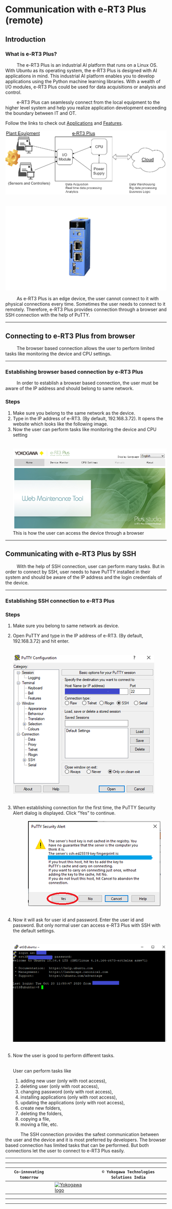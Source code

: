 # Communication with e-RT3 Plus (remote)

## Introduction

### What is e-RT3 Plus?

<p>&nbsp;&nbsp;&nbsp;&nbsp;&nbsp;&nbsp;&nbsp;&nbsp;&nbsp;The e-RT3 Plus is an industrial AI platform that runs on a Linux OS. With Ubuntu as its operating system, the e-RT3 Plus is designed with AI applications in mind. This industrial AI platform enables you to develop applications using the Python machine learning libraries. With a wealth of I/O modules, e-RT3 Plus could be used for data acquisitions or analysis and control.

<p>&nbsp;&nbsp;&nbsp;&nbsp;&nbsp;&nbsp;&nbsp;&nbsp;&nbsp;e-RT3 Plus can seamlessly connect from the local equipment to the higher level system and help you realize application development exceeding the boundary between IT and OT.

Follow the links to check out [Applications](https://www.yokogawa.com/solutions/products-platforms/data-acquisition/ai-product-solutions/) and [Features](https://www.yokogawa.com/solutions/products-platforms/control-system/ert3-embedded-controller/ert3-ai-platform/).

![Overview](assets/intro_v2.png)

&nbsp;&nbsp;&nbsp;&nbsp;&nbsp;&nbsp;&nbsp;&nbsp;&nbsp;&nbsp;&nbsp;&nbsp;![alt text](assets/ert3.PNG)
<p>&nbsp;&nbsp;&nbsp;&nbsp;&nbsp;&nbsp;&nbsp;&nbsp;&nbsp;As e-RT3 Plus is an edge device, the user cannot connect to it with physical connections every time. Sometimes the user needs to connect to it remotely. Therefore, e-RT3 Plus provides connection through a browser and SSH connection with the help of PuTTY. </p>

---

## Connecting to e-RT3 Plus from browser
<p>&nbsp;&nbsp;&nbsp;&nbsp;&nbsp;&nbsp;&nbsp;&nbsp;&nbsp;The browser based connection allows the user to perform limited tasks like monitoring the device and CPU settings.</p>

---

### Establishing browser based connection by e-RT3 Plus

<p>&nbsp;&nbsp;&nbsp;&nbsp;&nbsp;&nbsp;&nbsp;&nbsp;&nbsp;In order to establish a browser based connection, the user must be aware of the IP address and should belong to same network. </p>

### Steps
1. Make sure you belong to the same network as the device.
2. Type in the IP address of e-RT3. (By default, 192.168.3.72). It opens the website which looks like the following image.
3. Now the user can perform tasks like monitoring the device and CPU setting<br><br>
&nbsp;&nbsp;&nbsp;&nbsp;&nbsp;&nbsp;&nbsp;&nbsp;&nbsp;&nbsp;&nbsp;&nbsp;![alt text](assets/Home_new.PNG)<br>
This is how the user can access the device through a browser

---

## Communicating  with e-RT3 Plus by SSH
<p>&nbsp;&nbsp;&nbsp;&nbsp;&nbsp;&nbsp;&nbsp;&nbsp;&nbsp;With the help of SSH connection, user can perform many tasks. But in order to connect by SSH, user needs to have PuTTY installed in their system and should be aware of the IP address and the login credentials of the device. </p>

---

### Establishing SSH connection to e-RT3 Plus
### Steps

1. Make sure you belong to same network as device.
2. Open PuTTY and type in the IP address of e-RT3. (By default, 192.168.3.72) and hit enter. <br><br>
&nbsp;&nbsp;&nbsp;&nbsp;&nbsp;&nbsp;&nbsp;&nbsp;&nbsp;&nbsp;&nbsp;&nbsp;![alt text](assets/ip_new.png)<br><br>
3. When establishing connection for the first time, the PuTTY Security Alert dialog is displayed. Click “Yes” to continue. <br><br>
&nbsp;&nbsp;&nbsp;&nbsp;&nbsp;&nbsp;&nbsp;&nbsp;&nbsp;&nbsp;&nbsp;&nbsp;![alt text](assets/security.PNG)<br><br>
4. Now it will ask for user id and password. Enter the user id and password. But only normal user can access e-RT3 Plus with SSH with the default settings. <br><br>
&nbsp;&nbsp;&nbsp;&nbsp;&nbsp;&nbsp;&nbsp;&nbsp;&nbsp;&nbsp;&nbsp;&nbsp;![alt text](assets/login_new.png)<br><br>
5. Now the user is good to perform different tasks. <br><br>

   User can perform tasks like 
   1. adding new user (only with root access),
   2. deleting user (only with root access),
   3. changing password (only with root access),
   4. installing applications (only with root access),
   5. updating the applications (only with root access),
   6. create new folders,
   7. deleting the folders,
   8. copying a file,
   9. moving a file, etc. 

&nbsp;&nbsp;&nbsp;&nbsp;&nbsp;&nbsp;&nbsp;&nbsp;&nbsp;&nbsp;&nbsp;&nbsp;The SSH connection provides the safest communication between the user and the device and it is most preferred by developers. The browser based connection has limited tasks that can be performed. But both connections let the user to connect to e-RT3 Plus easily.</p>

---
---

| `Co-innovating tomorrow` |                                                                                                         | `© Yokogawa Technologies Solutions India` |
| ------------------------ | ------------------------------------------------------------------------------------------------------- | ----------------------------------------- |
|                          | [![Yokogawa logo](https://www.yokogawa.com/public/img/logo-ia-redesign.png)](https://www.yokogawa.com/) |                                           |

---

---
